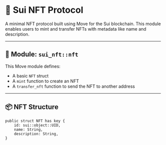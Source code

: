 # 🎨 Sui NFT Protocol

A minimal NFT protocol built using Move for the Sui blockchain. This module enables users to mint and transfer NFTs with metadata like name and description.

---

## 📁 Module: `sui_nft::nft`

This Move module defines:

- A basic `NFT` struct
- A `mint` function to create an NFT
- A `transfer_nft` function to send the NFT to another address

---

## 📦 NFT Structure

```move
public struct NFT has key {
    id: sui::object::UID,
    name: String,
    description: String,
}
